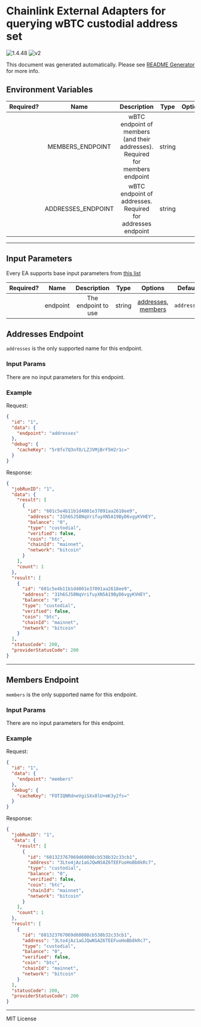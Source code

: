 # Chainlink External Adapters for querying wBTC custodial address set

![1.4.48](https://img.shields.io/github/package-json/v/smartcontractkit/external-adapters-js?filename=packages/sources/wbtc-address-set/package.json) ![v2](https://img.shields.io/badge/framework%20version-v2-blueviolet)

This document was generated automatically. Please see [README Generator](../../scripts#readme-generator) for more info.

## Environment Variables

| Required? |        Name        |                                  Description                                  |  Type  | Options | Default |
| :-------: | :----------------: | :---------------------------------------------------------------------------: | :----: | :-----: | :-----: |
|           |  MEMBERS_ENDPOINT  | wBTC endpoint of members (and their addresses). Required for members endpoint | string |         |         |
|           | ADDRESSES_ENDPOINT |          wBTC endpoint of addresses. Required for addresses endpoint          | string |         |         |

---

## Input Parameters

Every EA supports base input parameters from [this list](../../core/bootstrap#base-input-parameters)

| Required? |   Name   |     Description     |  Type  |                            Options                             |   Default   |
| :-------: | :------: | :-----------------: | :----: | :------------------------------------------------------------: | :---------: |
|           | endpoint | The endpoint to use | string | [addresses](#addresses-endpoint), [members](#members-endpoint) | `addresses` |

## Addresses Endpoint

`addresses` is the only supported name for this endpoint.

### Input Params

There are no input parameters for this endpoint.

### Example

Request:

```json
{
  "id": "1",
  "data": {
    "endpoint": "addresses"
  },
  "debug": {
    "cacheKey": "5r8fx7Q3nfO/LZJVMjBrF5H2r1c="
  }
}
```

Response:

```json
{
  "jobRunID": "1",
  "data": {
    "result": [
      {
        "id": "601c5e4b11b1d4001e37091aa2618ee9",
        "address": "31h6SJ58NqVrifuyXN5A19ByD6vgyKVHEY",
        "balance": "0",
        "type": "custodial",
        "verified": false,
        "coin": "btc",
        "chainId": "mainnet",
        "network": "bitcoin"
      }
    ],
    "count": 1
  },
  "result": [
    {
      "id": "601c5e4b11b1d4001e37091aa2618ee9",
      "address": "31h6SJ58NqVrifuyXN5A19ByD6vgyKVHEY",
      "balance": "0",
      "type": "custodial",
      "verified": false,
      "coin": "btc",
      "chainId": "mainnet",
      "network": "bitcoin"
    }
  ],
  "statusCode": 200,
  "providerStatusCode": 200
}
```

---

## Members Endpoint

`members` is the only supported name for this endpoint.

### Input Params

There are no input parameters for this endpoint.

### Example

Request:

```json
{
  "id": "1",
  "data": {
    "endpoint": "members"
  },
  "debug": {
    "cacheKey": "FOTIQNRdneVgiSXx8lU+mK3y2fs="
  }
}
```

Response:

```json
{
  "jobRunID": "1",
  "data": {
    "result": [
      {
        "id": "601323767069d60008cb538b32c33cb1",
        "address": "3Lto4jAz1aGJQwNSAZ6TEEFuoHoBb8kRc7",
        "type": "custodial",
        "balance": "0",
        "verified": false,
        "coin": "btc",
        "chainId": "mainnet",
        "network": "bitcoin"
      }
    ],
    "count": 1
  },
  "result": [
    {
      "id": "601323767069d60008cb538b32c33cb1",
      "address": "3Lto4jAz1aGJQwNSAZ6TEEFuoHoBb8kRc7",
      "type": "custodial",
      "balance": "0",
      "verified": false,
      "coin": "btc",
      "chainId": "mainnet",
      "network": "bitcoin"
    }
  ],
  "statusCode": 200,
  "providerStatusCode": 200
}
```

---

MIT License
